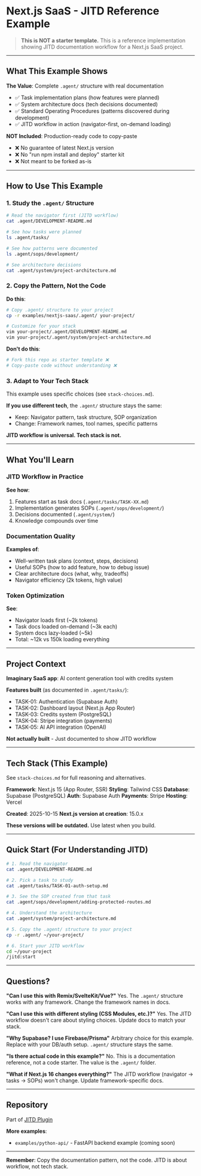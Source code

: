 # Next.js SaaS - JITD Reference Example

> **This is NOT a starter template.** This is a reference implementation showing JITD documentation workflow for a Next.js SaaS project.

---

## What This Example Shows

**The Value**: Complete `.agent/` structure with real documentation
- ✅ Task implementation plans (how features were planned)
- ✅ System architecture docs (tech decisions documented)
- ✅ Standard Operating Procedures (patterns discovered during development)
- ✅ JITD workflow in action (navigator-first, on-demand loading)

**NOT Included**: Production-ready code to copy-paste
- ❌ No guarantee of latest Next.js version
- ❌ No "run npm install and deploy" starter kit
- ❌ Not meant to be forked as-is

---

## How to Use This Example

### 1. Study the `.agent/` Structure

```bash
# Read the navigator first (JITD workflow)
cat .agent/DEVELOPMENT-README.md

# See how tasks were planned
ls .agent/tasks/

# See how patterns were documented
ls .agent/sops/development/

# See architecture decisions
cat .agent/system/project-architecture.md
```

### 2. Copy the Pattern, Not the Code

**Do this**:
```bash
# Copy .agent/ structure to your project
cp -r examples/nextjs-saas/.agent/ your-project/

# Customize for your stack
vim your-project/.agent/DEVELOPMENT-README.md
vim your-project/.agent/system/project-architecture.md
```

**Don't do this**:
```bash
# Fork this repo as starter template ❌
# Copy-paste code without understanding ❌
```

### 3. Adapt to Your Tech Stack

This example uses specific choices (see `stack-choices.md`).

**If you use different tech**, the `.agent/` structure stays the same:
- Keep: Navigator pattern, task structure, SOP organization
- Change: Framework names, tool names, specific patterns

**JITD workflow is universal. Tech stack is not.**

---

## What You'll Learn

### JITD Workflow in Practice

**See how**:
1. Features start as task docs (`.agent/tasks/TASK-XX.md`)
2. Implementation generates SOPs (`.agent/sops/development/`)
3. Decisions documented (`.agent/system/`)
4. Knowledge compounds over time

### Documentation Quality

**Examples of**:
- Well-written task plans (context, steps, decisions)
- Useful SOPs (how to add feature, how to debug issue)
- Clear architecture docs (what, why, tradeoffs)
- Navigator efficiency (2k tokens, high value)

### Token Optimization

**See**:
- Navigator loads first (~2k tokens)
- Task docs loaded on-demand (~3k each)
- System docs lazy-loaded (~5k)
- Total: ~12k vs 150k loading everything

---

## Project Context

**Imaginary SaaS app**: AI content generation tool with credits system

**Features built** (as documented in `.agent/tasks/`):
- TASK-01: Authentication (Supabase Auth)
- TASK-02: Dashboard layout (Next.js App Router)
- TASK-03: Credits system (PostgreSQL)
- TASK-04: Stripe integration (payments)
- TASK-05: AI API integration (OpenAI)

**Not actually built** - Just documented to show JITD workflow

---

## Tech Stack (This Example)

See `stack-choices.md` for full reasoning and alternatives.

**Framework**: Next.js 15 (App Router, SSR)
**Styling**: Tailwind CSS
**Database**: Supabase (PostgreSQL)
**Auth**: Supabase Auth
**Payments**: Stripe
**Hosting**: Vercel

**Created**: 2025-10-15
**Next.js version at creation**: 15.0.x

**These versions will be outdated.** Use latest when you build.

---

## Quick Start (For Understanding JITD)

```bash
# 1. Read the navigator
cat .agent/DEVELOPMENT-README.md

# 2. Pick a task to study
cat .agent/tasks/TASK-01-auth-setup.md

# 3. See the SOP created from that task
cat .agent/sops/development/adding-protected-routes.md

# 4. Understand the architecture
cat .agent/system/project-architecture.md

# 5. Copy the .agent/ structure to your project
cp -r .agent/ ~/your-project/

# 6. Start your JITD workflow
cd ~/your-project
/jitd:start
```

---

## Questions?

**"Can I use this with Remix/SvelteKit/Vue?"**
Yes. The `.agent/` structure works with any framework. Change the framework names in docs.

**"Can I use this with different styling (CSS Modules, etc.)?"**
Yes. The JITD workflow doesn't care about styling choices. Update docs to match your stack.

**"Why Supabase? I use Firebase/Prisma"**
Arbitrary choice for this example. Replace with your DB/auth setup. `.agent/` structure stays the same.

**"Is there actual code in this example?"**
No. This is a documentation reference, not a code starter. The value is the `.agent/` folder.

**"What if Next.js 16 changes everything?"**
The JITD workflow (navigator → tasks → SOPs) won't change. Update framework-specific docs.

---

## Repository

Part of [JITD Plugin](https://github.com/alekspetrov/jitd-plugin)

**More examples**:
- `examples/python-api/` - FastAPI backend example (coming soon)

---

**Remember**: Copy the documentation pattern, not the code. JITD is about workflow, not tech stack.
